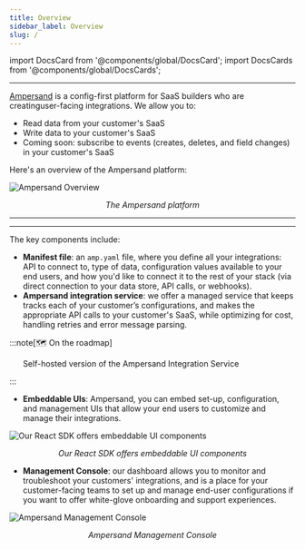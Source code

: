 ```yaml
---
title: Overview
sidebar_label: Overview
slug: /
---
```


import DocsCard from '@components/global/DocsCard';
import DocsCards from '@components/global/DocsCards';

---

[Ampersand](https://www.withampersand.com) is a config-first platform for SaaS builders who are creatinguser-facing integrations. We allow you to:

- Read data from your customer's SaaS
- Write data to your customer's SaaS
- Coming soon: subscribe to events (creates, deletes, and field changes) in your customer's SaaS

Here's an overview of the Ampersand platform:

![Ampersand Overview](https://files.readme.io/6191436-e22b8d3-Group_4.png) <div align="center"><i>The Ampersand platform</i></div>

---

---

The key components include:

- **Manifest file**: an `amp.yaml` file, where you define all your integrations: API to connect to, type of data, configuration values available to your end users, and how you'd like to connect it to the rest of your stack (via direct connection to your data store, API calls, or webhooks).
- **Ampersand integration service**: we offer a managed service that keeps tracks each of your customer’s configurations, and makes the appropriate API calls to your customer's SaaS, while optimizing for cost, handling retries and error message parsing.

:::note[🗺️ On the roadmap]

&nbsp; &nbsp; &nbsp; Self-hosted version of the Ampersand Integration Service

:::

- **Embeddable UIs**: Ampersand, you can embed set-up, configuration, and management UIs that allow your end users to customize and manage their integrations.

![Our React SDK offers embeddable UI components](https://files.readme.io/f5c6c9b-image.png) <div align="center"><i>Our React SDK offers embeddable UI components</i></div>

- **Management Console**: our dashboard allows you to monitor and troubleshoot your customers' integrations, and is a place for your customer-facing teams to set up and manage end-user configurations if you want to offer white-glove onboarding and support experiences.

![Ampersand Management Console](https://files.readme.io/ef05f17-image.png) <div align="center"><i>Ampersand Management Console</i></div>

<intro-end />

